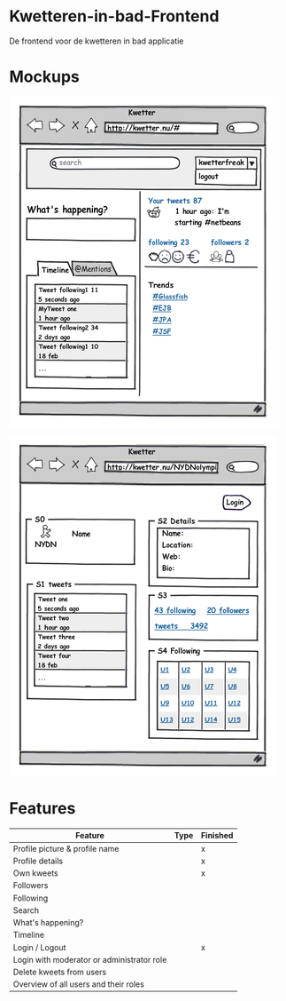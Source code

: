 # Kwetteren-in-bad-Frontend
De frontend voor de kwetteren in bad applicatie

# Mockups
![Screen 1](docs/s2.png)

![Screen 2](docs/s1.png)

# Features
| Feature                                    | Type | Finished |
|--------------------------------------------|------|----------|
| Profile picture & profile name             |      |    x     |
| Profile details                            |      |    x     |
| Own kweets                                 |      |    x     |
| Followers                                  |      |          |
| Following                                  |      |          |
| Search                                     |      |          |
| What's happening?                          |      |          |
| Timeline                                   |      |          |
| Login / Logout                             |      |    x     |
| Login with moderator or administrator role |      |          |
| Delete kweets from users                   |      |          |
| Overview of all users and their roles      |      |          |
